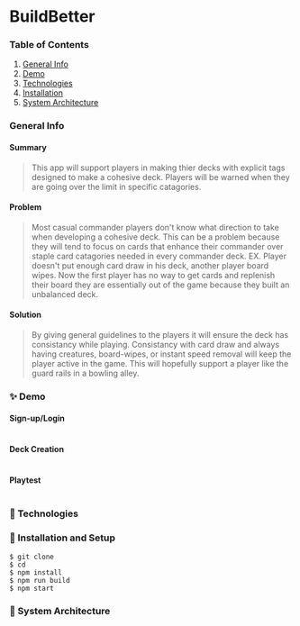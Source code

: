# BuildBetter
### Table of Contents
1. [General Info](#-General-Info)
2. [Demo](#-Demo)
3. [Technologies](#-Technologies)
4. [Installation](#-Installation)
5. [System Architecture](#file_folder-system-architecture)


### General Info
#### Summary
  > This app will support players in making thier decks with explicit tags designed to make a cohesive deck. Players will be warned when they are going over the limit in specific catagories. 

#### Problem
  > Most casual commander players don't know what direction to take when developing a cohesive deck. This can be a problem because they will tend to focus on cards that enhance their commander over staple card catagories needed in every commander deck. EX. Player doesn't put enough card draw in his deck, another player board wipes. Now the first player has no way to get cards and replenish their board they are essentially out of the game because they built an unbalanced deck.
  
#### Solution
  > By giving general guidelines to the players it will ensure the deck has consistancy while playing. Consistancy with card draw and always having creatures, board-wipes, or instant speed removal will keep the player active in the game. This will hopefully support a player like the guard rails in a bowling alley.

### ✨ Demo
#### Sign-up/Login
![]()

#### Deck Creation
![]()

#### Playtest
![]()

### 🧪 Technologies


### 🚀 Installation and Setup
```
$ git clone 
$ cd 
$ npm install
$ npm run build
$ npm start
```
<!-- Set up a config.js with the following: 

* TOKEN (from GitHub): 

Set up a config.js with the following: 

* TOKEN (from GitHub):  -->

### :file_folder: System Architecture
